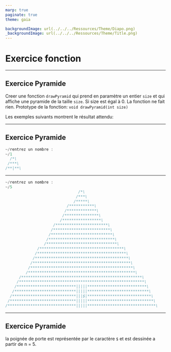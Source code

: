 ```yaml
---
marp: true
paginate: true
theme: gaia

backgroundImage: url(../../../Ressources/Theme/Diapo.png)
_backgroundImage: url(../../../Ressources/Theme/Title.png)
---
```


<link href="../../../Ressources/Theme/CSS/theme.css" rel="stylesheet">

<!-- _backgroundImage: url(../../../Ressources/Theme/Title.png) -->

# Exercice fonction

---

## Exercice Pyramide

Creer une fonction `drawPyramid` qui prend en paramètre un entier `size` et qui affiche une pyramide de la taille `size`.
Si size est égal à 0. La fonction ne fait rien.
Prototype de la fonction:
```void drawPyramid(int size)```

Les exemples suivants montrent le résultat attendu:

---

## Exercice Pyramide
```csharp
~/rentrez un nombre : 
~/1
  /*\
 /***\
/**|**\
```

---

```csharp
~/rentrez un nombre : 
~/5
                                /*\
                               /***\
                              /*****\
                           /***********\
                          /*************\
                         /***************\
                        /*****************\
                     /***********************\
                    /*************************\
                   /***************************\
                  /*****************************\
                 /*******************************\
              /*************************************\
             /***************************************\
            /*****************************************\
           /*******************************************\
          /*********************************************\
         /***********************************************\
      /*****************************************************\
     /*******************************************************\
    /**************************|||||**************************\
   /***************************|||||***************************\
  /****************************|||$|****************************\
 /*****************************|||||*****************************\
/******************************|||||******************************\

```

---

## Exercice Pyramide

la poignée de porte est représentée par le caractère `$` et est dessinée a partir de n = 5.
